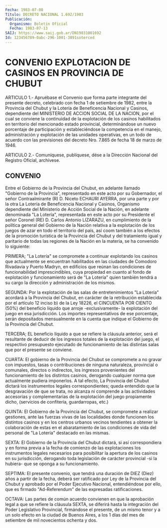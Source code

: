 ```yaml
---
Fecha: 1983-07-08
Título: DECRETO NACIONAL 1.692/1983
Publicación:
  Organismo: Boletín Oficial
  Fecha: 1983-07-13
SAIJ: https://www.saij.gob.ar/DN19831001692
Id: 123456789-0abc-296-1001-3891soterced
---
```

# CONVENIO EXPLOTACION DE CASINOS EN PROVINCIA DE CHUBUT

<a id="1"></a>
ARTICULO  1.- Apruébase el Convenio que forma parte integrante del presente decreto,  celebrado  con fecha 1 de setiembre de 1982, entre  la  Provincia  del  Chubut  y  la  Lotería  de  Beneficencia Nacional y Casinos, dependiente del MINISTERIO  DE ACCION SOCIAL DE LA NACION, por el cual se conviene la continuidad de la explotación    de  los  casinos  habilitados  en  territorio    del mencionado estado  provincial,  determinándose  un nuevo porcentaje de  participación y estableciéndose la competencia  en  el  manejo, administración  y  explotación  de  las  unidades operativas, en un todo  de  acuerdo  con las previsiones del decreto  Nro.  7.865  de fecha 18 de marzo de 1946.

<a id="2"></a>
ARTICULO  2.- Comuníquese, publíquese, dése a la Dirección Nacional del Registro Oficial, archívese.

## CONVENIO

<a id="1"></a>
Entre  el  Gobierno de la Provincia del Chubut, en adelante llamado "Gobierno de  la  Provincia",  representado  en  este  acto  por su Gobernador,  el señor Contraalmirante (R) D. Niceto ECHAURI AYERRA, por una parte  y  por la otra La Lotería de Beneficencia Nacional y Casinos, Organismo  dependiente  del Ministerio de Acción Social de la Nación, en adelante denominada  "La  Lotería",  representada  en este  acto  por  su  Presidente  el  señor  Coronel  (RE) D. Carlos Antonio  LIZARAZU,  en  cumplimiento  de  la  política general  del Gobierno de la Nación relativa a la explotación  de  los  juegos de azar  en  todo  el  territorio  del  país,  así  coom también a los efectos de la promoción turística de la Provincia  del Chubut y del tratamiento igual y paritario de todas las regiones  de  la  Nación en la materia, se ha convenido lo siguiente:

PRIMERA;  "La  Lotería"  se  compromete  a continuar explotando los casinos que actualmente se encuentran habilitados  en  las ciudades de Comodoro Rivadavia y Puerto Madryn, en edificios que  reúnan las condiciones  de funcionabilidad imprescindibles, cuya propiedad  en cuanto  al fondo  de  explotación  y  funcionamiento  será  de  "La Lotería" quien también tendrá a su cargo la dirección y administración de los mismos.

SEGUNDA:  Por  la  explotación de las salas de entretenimientos "La Lotería" acordará a  la  Provincia  del  Chubut,  en carácter de la retribución  establecida  por el artículo 12 inciso b)  de  la  Ley 18226, el CINCUENTA POR CIENTO  (50%)  del  beneficio  líquido  que arroje -exclusivamente- la explotación del juego en esa jurisdicción.  Los  importes  representativos  de  ese  porcentaje, serán   depositados  mensualmente  en  la  cuenta  que  indique  el Gobierno de la Provincia del Chubut.

TERCERA;  EL  beneficio  líquido  a  que  se  refiere  la  cláusula anterior, será el resultante de deducir de los ingresos totales  de la  explotación  del  juego, el respectivo presupuesto ejecutado de funcionamiento  de las distintas  salas  que  por  el  presente  se conviene.

CUARTA: El gobierno  de  la Provincia del Chubut se compromete a no gravar con impuestos, tasas o contribuciones de ninguna naturaleza,  provincial o comunales,  directos  o  indirectos,  los ingresos provenientes  del funcionamiento de los distintos casinos, derogando cualquier norma  que  actualmente  pudiera  imponerlos. A tal  efecto,  La  Provincia  del  Chubut  dictará  los instrumentos legales  correspondientes;  queda entendido que la desgravación  de que se trata, no alcanza ni comprende  a las actividades accesorias y complementarias de la explotación del  juego  propiamente  dicho, (servicios de confitería, guardarropas, etc.)

QUINTA:  El  Gobierno  de la Provincia del Chubut, se compromete  a realizar gestiones, ante  las  fuerzas  vivas  de  las  localidades donde  funcionen  los  distintos  casinos  y en los centros urbanos vecinos  tendientes  a  obtener  la colaboración  de  estas  en  el abaratamiento  de  las condiciones de  vida  del  personal  de  "La Lotería" destacado en las mismas.

SEXTA: El Gobierno de  la  Provincia  del  Chubut  dictará,  si así correspondiera  y  en  forma  previa  a la fecha de comienzo de las explotaciones los instrumentos legales  necesarios para posibilitar la  apertura  de  los  casinos en su jurisdicción,  derogando  toda legislación de carácter  provincial -si la hubiera- que se oponga a su funcionamiento.

SEPTIMA: El presente convenio,  que  tendrá  una  duración  de DIEZ (Diez) años a partir de la fecha, deberá ser ratificado por Ley  de la   Provincia  del  Chubut  y  aprobado  por  el  Poder  Ejecutivo Nacional,  entendiéndose  por  ello, que es firmado "Ad-Referendum" de las expresadas ratificaciones.

OCTAVA: Las partes de común acuerdo  convienen en que la aprobación legal  a que se refiere la cláusula SEXTA,  se  diferirá  hasta  la integración    del  Poder  Legislativo  Provincial,  firmándose  el presente, de un  mismo  tenor  y  a  un solo efecto en la ciudad de Buenos  Aires, a los 1 días del mes de setiembre de mil novecientos ochenta y dos.